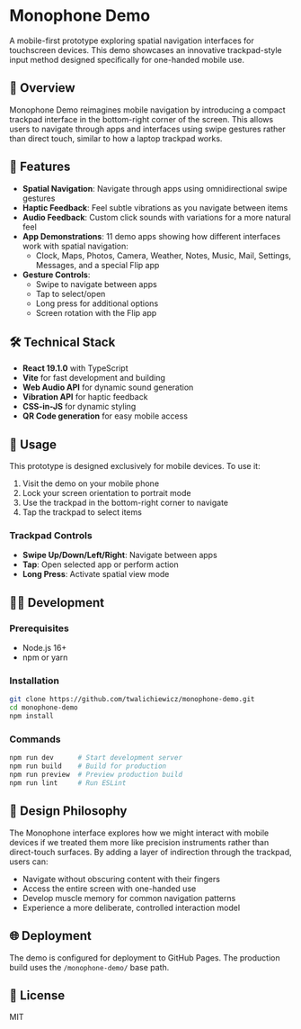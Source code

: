 # Monophone Demo

A mobile-first prototype exploring spatial navigation interfaces for touchscreen devices. This demo showcases an innovative trackpad-style input method designed specifically for one-handed mobile use.

## 🎯 Overview

Monophone Demo reimagines mobile navigation by introducing a compact trackpad interface in the bottom-right corner of the screen. This allows users to navigate through apps and interfaces using swipe gestures rather than direct touch, similar to how a laptop trackpad works.

## 🚀 Features

- **Spatial Navigation**: Navigate through apps using omnidirectional swipe gestures
- **Haptic Feedback**: Feel subtle vibrations as you navigate between items
- **Audio Feedback**: Custom click sounds with variations for a more natural feel
- **App Demonstrations**: 11 demo apps showing how different interfaces work with spatial navigation:
  - Clock, Maps, Photos, Camera, Weather, Notes, Music, Mail, Settings, Messages, and a special Flip app
- **Gesture Controls**:
  - Swipe to navigate between apps
  - Tap to select/open
  - Long press for additional options
  - Screen rotation with the Flip app

## 🛠️ Technical Stack

- **React 19.1.0** with TypeScript
- **Vite** for fast development and building
- **Web Audio API** for dynamic sound generation
- **Vibration API** for haptic feedback
- **CSS-in-JS** for dynamic styling
- **QR Code generation** for easy mobile access

## 📱 Usage

This prototype is designed exclusively for mobile devices. To use it:

1. Visit the demo on your mobile phone
2. Lock your screen orientation to portrait mode
3. Use the trackpad in the bottom-right corner to navigate
4. Tap the trackpad to select items

### Trackpad Controls
- **Swipe Up/Down/Left/Right**: Navigate between apps
- **Tap**: Open selected app or perform action
- **Long Press**: Activate spatial view mode

## 🏃‍♂️ Development

### Prerequisites
- Node.js 16+
- npm or yarn

### Installation
```bash
git clone https://github.com/twalichiewicz/monophone-demo.git
cd monophone-demo
npm install
```

### Commands
```bash
npm run dev      # Start development server
npm run build    # Build for production
npm run preview  # Preview production build
npm run lint     # Run ESLint
```

## 🎨 Design Philosophy

The Monophone interface explores how we might interact with mobile devices if we treated them more like precision instruments rather than direct-touch surfaces. By adding a layer of indirection through the trackpad, users can:

- Navigate without obscuring content with their fingers
- Access the entire screen with one-handed use
- Develop muscle memory for common navigation patterns
- Experience a more deliberate, controlled interaction model

## 🌐 Deployment

The demo is configured for deployment to GitHub Pages. The production build uses the `/monophone-demo/` base path.

## 📄 License

MIT
